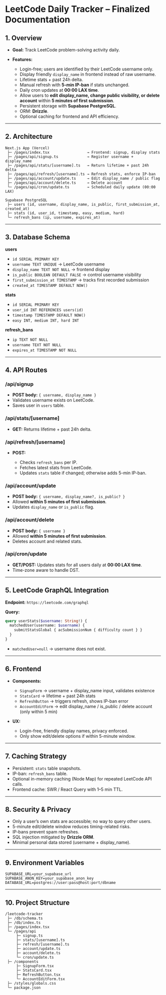 
# **LeetCode Daily Tracker – Finalized Documentation**

## **1. Overview**

* **Goal:** Track LeetCode problem-solving activity daily.
* **Features:**

  * Login-free; users are identified by their LeetCode username only.
  * Display friendly `display_name` in frontend instead of raw username.
  * Lifetime stats + past 24h delta.
  * Manual refresh with **5-min IP-ban** if stats unchanged.
  * Daily cron updates at **00:00 LAX time**.
  * Allow users to **edit display\_name, change public visibility, or delete account** within **5 minutes of first submission**.
  * Persistent storage with **Supabase PostgreSQL**.
  * ORM: **Drizzle**.
  * Optional caching for frontend and API efficiency.

---

## **2. Architecture**

```
Next.js App (Vercel)
 ├─ /pages/index.tsx                 → Frontend: signup, display stats
 ├─ /pages/api/signup.ts             → Register username + display_name
 ├─ /pages/api/stats/[username].ts   → Return lifetime + past 24h delta
 ├─ /pages/api/refresh/[username].ts → Refresh stats, enforce IP-ban
 ├─ /pages/api/account/update.ts     → Edit display_name / public flag
 ├─ /pages/api/account/delete.ts     → Delete account
 └─ /pages/api/cron/update.ts        → Scheduled daily update (00:00 LAX)

Supabase PostgreSQL
 ├─ users (id, username, display_name, is_public, first_submission_at, created_at)
 ├─ stats (id, user_id, timestamp, easy, medium, hard)
 └─ refresh_bans (ip, username, expires_at)
```

---

## **3. Database Schema**

**users**

* `id SERIAL PRIMARY KEY`
* `username TEXT UNIQUE` → LeetCode username
* `display_name TEXT NOT NULL` → frontend display
* `is_public BOOLEAN DEFAULT FALSE` → control username visibility
* `first_submission_at TIMESTAMP` → tracks first recorded submission
* `created_at TIMESTAMP DEFAULT NOW()`

**stats**

* `id SERIAL PRIMARY KEY`
* `user_id INT REFERENCES users(id)`
* `timestamp TIMESTAMP DEFAULT NOW()`
* `easy INT, medium INT, hard INT`

**refresh\_bans**

* `ip TEXT NOT NULL`
* `username TEXT NOT NULL`
* `expires_at TIMESTAMP NOT NULL`

---

## **4. API Routes**

### **/api/signup**

* **POST body:** `{ username, display_name }`
* Validates username exists on LeetCode.
* Saves user in `users` table.

### **/api/stats/\[username]**

* **GET:** Returns lifetime + past 24h delta.

### **/api/refresh/\[username]**

* **POST:**

  * Checks `refresh_bans` per IP.
  * Fetches latest stats from LeetCode.
  * Updates `stats` table if changed; otherwise adds 5-min IP-ban.

### **/api/account/update**

* **POST body:** `{ username, display_name?, is_public? }`
* Allowed **within 5 minutes of first submission**.
* Updates `display_name` or `is_public` flag.

### **/api/account/delete**

* **POST body:** `{ username }`
* Allowed **within 5 minutes of first submission**.
* Deletes account and related stats.

### **/api/cron/update**

* **GET/POST:** Updates stats for all users daily at **00:00 LAX time**.
* Time-zone aware to handle DST.

---

## **5. LeetCode GraphQL Integration**

**Endpoint:** `https://leetcode.com/graphql`

**Query:**

```graphql
query userStats($username: String!) {
  matchedUser(username: $username) {
    submitStatsGlobal { acSubmissionNum { difficulty count } }
  }
}
```

* `matchedUser=null` → username does not exist.

---

## **6. Frontend**

* **Components:**

  * `SignupForm` → username + display\_name input, validates existence
  * `StatsCard` → lifetime + past 24h stats
  * `RefreshButton` → triggers refresh, shows IP-ban error
  * `AccountEditForm` → edit display\_name / is\_public / delete account (only within 5 min)

* **UX:**

  * Login-free, friendly display names, privacy enforced.
  * Only show edit/delete options if within 5-minute window.

---

## **7. Caching Strategy**

* Persistent: `stats` table snapshots.
* IP-ban: `refresh_bans` table.
* Optional in-memory caching (Node Map) for repeated LeetCode API calls.
* Frontend cache: SWR / React Query with 1–5 min TTL.

---

## **8. Security & Privacy**

* Only a user’s own stats are accessible; no way to query other users.
* 5-minute edit/delete window reduces timing-related risks.
* IP-bans prevent spam refreshes.
* SQL injection mitigated by **Drizzle ORM**.
* Minimal personal data stored (username + display\_name).

---

## **9. Environment Variables**

```env
SUPABASE_URL=your_supabase_url
SUPABASE_ANON_KEY=your_supabase_anon_key
DATABASE_URL=postgres://user:pass@host:port/dbname
```

---

## **10. Project Structure**

```
/leetcode-tracker
 ├─ /db/schema.ts
 ├─ /db/index.ts
 ├─ /pages/index.tsx
 └─ /pages/api
     ├─ signup.ts
     ├─ stats/[username].ts
     ├─ refresh/[username].ts
     ├─ account/update.ts
     ├─ account/delete.ts
     └─ cron/update.ts
 ├─ /components
     ├─ SignupForm.tsx
     ├─ StatsCard.tsx
     ├─ RefreshButton.tsx
     └─ AccountEditForm.tsx
 ├─ /styles/globals.css
 └─ package.json
```
